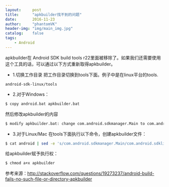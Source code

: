 ```yaml
---
layout:     post
title:      "apkbuilder找不到的问题"
date:       2016-11-23
author:     "phantomVK"
header-img: "img/main_img.jpg"
catalog:    false
tags:
    - Android
---
```


apkbuilder在 Android SDK build tools r22里面被移除了。如果我们还需要使用这个工具的话，可以通过以下方式重新取得apkbuilder。

* 1.切换工作目录
把工作目录切换到tools下面。例子中是在linux平台的tools.

```
android-sdk-linux/tools
```

* 2.对于Windows：

```bash
$ copy android.bat apkbuilder.bat 
```
然后修改apkbuilder的内容

```bash
$ modify apkbuilder.bat: change com.android.sdkmanager.Main to com.android.sdklib.build.ApkBuilderMain
```

* 3.对于Linux/Mac
在tools下面执行以下命令，创建apkbuilder文件：

```bash
$ cat android | sed -e 's/com.android.sdkmanager.Main/com.android.sdklib.build.ApkBuilderMain/g' > apkbuilder 
```

给apkbuilder赋予执行权：

```bash
$ chmod a+x apkbuilder
```

参考来源：http://stackoverflow.com/questions/19273237/android-build-fails-no-such-file-or-directory-apkbuilder

